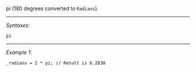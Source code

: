 pi (180 degrees converted to `Radians`).


---
*Syntaxes:*

`pi`

---
*Example 1:*

```sqf
_radians = 2 * pi; // Result is 6.2830
```